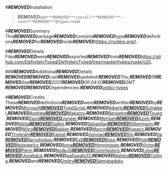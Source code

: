#***REMOVED***Installation
>***REMOVED***`npm***REMOVED***install***REMOVED***--save***REMOVED***@types/node`

#***REMOVED***Summary
This***REMOVED***package***REMOVED***contains***REMOVED***type***REMOVED***definitions***REMOVED***for***REMOVED***node***REMOVED***(https://nodejs.org/).

#***REMOVED***Details
Files***REMOVED***were***REMOVED***exported***REMOVED***from***REMOVED***https://github.com/DefinitelyTyped/DefinitelyTyped/tree/master/types/node/v20.

###***REMOVED***Additional***REMOVED***Details
***REMOVED*******REMOVED***Last***REMOVED***updated:***REMOVED***Thu,***REMOVED***18***REMOVED***Sep***REMOVED***2025***REMOVED***00:04:03***REMOVED***GMT
***REMOVED*******REMOVED***Dependencies:***REMOVED***[undici-types](https://npmjs.com/package/undici-types)

#***REMOVED***Credits
These***REMOVED***definitions***REMOVED***were***REMOVED***written***REMOVED***by***REMOVED***[Microsoft***REMOVED***TypeScript](https://github.com/Microsoft),***REMOVED***[Alberto***REMOVED***Schiabel](https://github.com/jkomyno),***REMOVED***[Andrew***REMOVED***Makarov](https://github.com/r3nya),***REMOVED***[Benjamin***REMOVED***Toueg](https://github.com/btoueg),***REMOVED***[David***REMOVED***Junger](https://github.com/touffy),***REMOVED***[Mohsen***REMOVED***Azimi](https://github.com/mohsen1),***REMOVED***[Nikita***REMOVED***Galkin](https://github.com/galkin),***REMOVED***[Sebastian***REMOVED***Silbermann](https://github.com/eps1lon),***REMOVED***[Wilco***REMOVED***Bakker](https://github.com/WilcoBakker),***REMOVED***[Marcin***REMOVED***Kopacz](https://github.com/chyzwar),***REMOVED***[Trivikram***REMOVED***Kamat](https://github.com/trivikr),***REMOVED***[Junxiao***REMOVED***Shi](https://github.com/yoursunny),***REMOVED***[Ilia***REMOVED***Baryshnikov](https://github.com/qwelias),***REMOVED***[ExE***REMOVED***Boss](https://github.com/ExE-Boss),***REMOVED***[Piotr***REMOVED***Błażejewicz](https://github.com/peterblazejewicz),***REMOVED***[Anna***REMOVED***Henningsen](https://github.com/addaleax),***REMOVED***[Victor***REMOVED***Perin](https://github.com/victorperin),***REMOVED***[NodeJS***REMOVED***Contributors](https://github.com/NodeJS),***REMOVED***[Linus***REMOVED***Unnebäck](https://github.com/LinusU),***REMOVED***[wafuwafu13](https://github.com/wafuwafu13),***REMOVED***[Matteo***REMOVED***Collina](https://github.com/mcollina),***REMOVED***and***REMOVED***[Dmitry***REMOVED***Semigradsky](https://github.com/Semigradsky).

